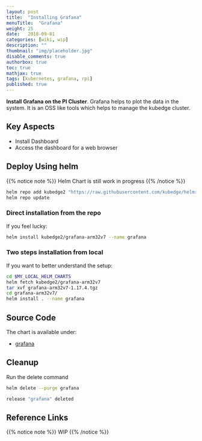 ```yaml
---
layout: post
title:  "Installing Grafana"
menuTitle:  "Grafana"
weight: 25
date:   2018-09-01
categories: [wiki, wip]
description: ""
thumbnail: "img/placeholder.jpg"
disable_comments: true
authorbox: true
toc: true
mathjax: true
tags: [kubernetes, grafana, rpi]
published: true
---
```


**Install Grafana on the PI Cluster**. Grafana helps to plot the data in the system. It is an OSS like tools which helps to manage the kubedge cluster.

<!--more-->

## Key Aspects

- Install Dashboard
- Access the dashboard for a web browser

## Deploy Using helm

{{% notice note %}}
Helm Chart is still work in progress
{{% /notice %}}

```bash
helm repo add kubedge2 "https://raw.githubusercontent.com/kubedge/helmrepos/arm32v7/kubedge2"
helm repo update
```

### Direct installation from the repo

If you feel lucky:

```bash
helm install kubedge2/grafana-arm32v7 --name grafana
```

### Two steps installation from local

If you want to better understand the setup:

```bash
cd $MY_LOCAL_HELM_CHARTS
helm fetch kubedge2/grafana-arm32v7
tar xvf grafana-arm32v7-1.17.4.tgz
cd grafana-arm32v7/
helm install . --name grafana
```

## Source Code

The chart is available under:

- [grafana](https://github.com/kubedge/kube-rpi/tree/master/charts/grafana-arm32v7)

## Cleanup

Run the delete command

```bash
helm delete --purge grafana

release "grafana" deleted
```

## Reference Links

{{% notice note %}}
WIP
{{% /notice %}}
